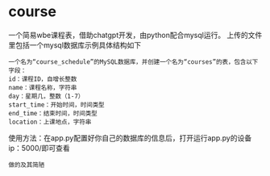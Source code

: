 # course
一个简易wbe课程表，借助chatgpt开发，由python配合mysql运行。
上传的文件里包括一个mysql数据库示例具体结构如下
```
一个名为“course_schedule”的MySQL数据库，并创建一个名为“courses”的表，包含以下字段：
id：课程ID，自增长整数
name：课程名称，字符串
day：星期几，整数（1-7）
start_time：开始时间，时间类型
end_time：结束时间，时间类型
location：上课地点，字符串
```
使用方法：在app.py配置好你自己的数据库的信息后，打开运行app.py的设备ip：5000/即可查看

```
做的及其简陋
```
